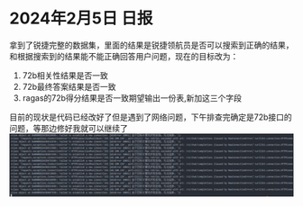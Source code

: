 # 2024年2月5日 日报

拿到了锐捷完整的数据集，里面的结果是锐捷领航员是否可以搜索到正确的结果，和根据搜索到的结果能不能正确回答用户问题，现在的目标改为：

1. 72b相关性结果是否一致
2. 72b最终答案结果是否一致
3. ragas的72b得分结果是否一致期望输出一份表,新加这三个字段

目前的现状是代码已经改好了但是遇到了网络问题，下午排查完确定是72b接口的问题，等那边修好我就可以继续了![1707126045292](image/2024_2_5_Daily/1707126045292.png)
